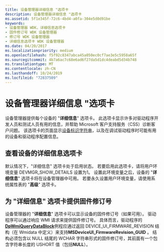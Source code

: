 ```yaml
---
title: 设备管理器详细信息 "选项卡
description: 设备管理器详细信息 "选项卡
ms.assetid: 5f1e345f-72c6-4bd4-a0fa-304e5d0d91be
keywords:
- 设备管理器 WDK，详细信息选项卡
- 固件修订号 WDK 设备管理器
- 修订号 WDK 设备管理器
- 详细信息选项卡 WDK 设备管理器
ms.date: 04/20/2017
ms.localizationpriority: medium
ms.openlocfilehash: f5f92c8347abca45a050ec0cf7ae3e5c5958a65f
ms.sourcegitcommit: 4b7a6ac7c68e6ad6f27da5d1dc4deabd5d34b748
ms.translationtype: MT
ms.contentlocale: zh-CN
ms.lasthandoff: 10/24/2019
ms.locfileid: "72837509"
---
```

# <a name="device-manager-details-tab"></a>设备管理器详细信息 "选项卡

设备管理器提供每个设备的 "**详细信息**" 选项卡。 此选项卡显示许多对驱动程序开发人员和测试人员有用的信息，并帮助 Microsoft 客户支持服务（CSS）诊断客户问题。 该选项卡的页面显示[设备标识字符串](device-identification-strings.md)，以及在调试驱动程序时可能有用的设备和驱动程序配置信息。

## <a name="viewing-a-devices-details-tab"></a>查看设备的详细信息选项卡

默认情况下，"详细信息" 选项卡处于启用状态。 若要启用此选项卡，请将用户环境变量 DEVMGR_SHOW_DETAILS 设置为1。 设置此环境变量之后，设备的 "**详细信息**" 选项卡将在设备管理器中可用。 若要永久设置用户环境变量，请使用系统属性表的 "**高级**" 选项卡。

## <a name="providing-firmware-revision-numbers-for-the-details-tab"></a>为 "详细信息" 选项卡提供固件修订号

设备管理器的 "**详细信息**" 选项卡可以显示设备的固件修订号（如果可用）。 驱动程序可以通过响应 WMI 请求来提供固件修订号。 具体而言，驱动程序的[**DpWmiQueryDataBlock**](https://docs.microsoft.com/windows-hardware/drivers/ddi/wmilib/nc-wmilib-wmi_query_datablock_callback)例程应通过返回 DEVICE_UI_FIRMWARE_REVISION 结构（在 Wmidata 中定义）来支持**MSDeviceUI_FirmwareRevision_GUID** 。 结构必须包含以 NULL 结尾的 WCHAR 字符串形式的固件修订号，其前面有一个包含字符串长度的 USHORT 值（包括**NULL**）。
